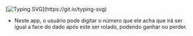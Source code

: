 [![Typing SVG](https://readme-typing-svg.herokuapp.com/?color=d3d3d3&size=35&center=true&vCenter=true&width=1000&lines=App+com+interface+interativa!;Feito+com+kotlin;Dice+Roller.)](https://git.io/typing-svg)

- Neste app, o usuário pode digitar o número que ele acha que irá ser igual a face do dado após este ser rolado, podendo ganhar ou perder.
